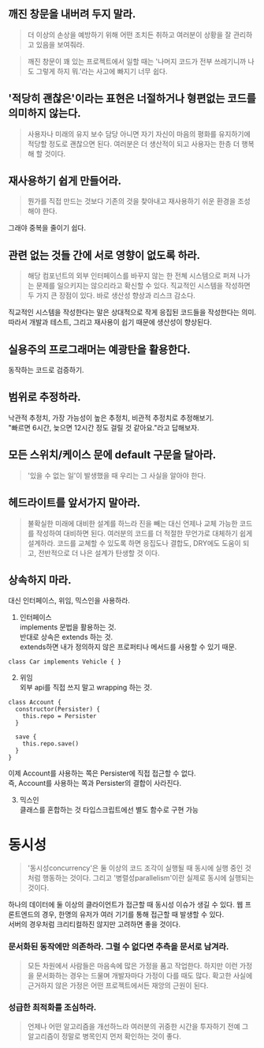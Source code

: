 ## 깨진 창문을 내버려 두지 말라.
> 더 이상의 손상을 예방하기 위해 어떤 조치든 취하고 여러분이 상황을 잘 관리하고 있음을 보여줘라.  

> 깨진 창문이 꽤 있는 프로젝트에서 일할 때는 '나머지 코드가 전부 쓰레기니까 나도 그렇게 하지 뭐.'라는 사고에 빠지기 너무 쉽다.


## '적당히 괜찮은'이라는 표현은 너절하거나 형편없는 코드를 의미하지 않는다.
> 사용자나 미래의 유지 보수 담당 아니면 자기 자신이 마음의 평화를 유지하기에 적당할 정도로 괜찮으면 된다. 여러분은 더 생산적이 되고 사용자는 한층 더 행복해 할 것이다.


## 재사용하기 쉽게 만들어라.
> 뭔가를 직접 만드는 것보다 기존의 것을 찾아내고 재사용하기 쉬운 환경을 조성해야 한다.

그래야 중복을 줄이기 쉽다.


## 관련 없는 것들 간에 서로 영향이 없도록 하라.
> 해당 컴포넌트의 외부 인터페이스를 바꾸지 않는 한 전쳬 시스템으로 퍼져 나가는 문제를 일으키지는 않으리라고 확신할 수 있다.
> 직교적인 시스템을 작성하면 두 가지 큰 장점이 있다. 바로 생산성 향상과 리스크 감소다.

직교적인 시스템을 작성한다는 말은 상대적으로 작게 응집된 코드들을 작성한다는 의미. 따라서 개발과 테스트, 그리고 재사용이 쉽기 때문에 생산성이 향상된다.  


## 실용주의 프로그래머는 예광탄을 활용한다.

동작하는 코드로 검증하기.  


## 범위로 추정하라.
낙관적 추정치, 가장 가능성이 높은 추정치, 비관적 추정치로 추정해보기.  
"빠르면 6시간, 늦으면 12시간 정도 걸릴 것 같아요."라고 답해보자.


## 모든 스위치/케이스 문에 default 구문을 달아라.

> '있을 수 없는 일'이 발생했을 때 우리는 그 사실을 알아야 한다.


## 헤드라이트를 앞서가지 말아라.
> 불확실한 미래에 대비한 설계를 하느라 진을 빼는 대신 언제나 교체 가능한 코드를 작성하여 대비하면 된다. 여러분의 코드를 더 적절한 무언가로 대체하기 쉽게 설계하라. 코드를 교쳬할 수 있도록 하면 응집도나 결합도, DRY에도 도움이 되고, 전반적으로 더 나은 설계가 탄생할 것 이다.

## 상속하지 마라.
대신 인터페이스, 위임, 믹스인을 사용하라.

1. 인터페이스  
implements 문법을 활용하는 것.  
반대로 상속은 extends 하는 것.  
extends하면 내가 정의하지 않은 프로퍼티나 메서드를 사용할 수 있기 때문.
```
class Car implements Vehicle { }
```

2. 위임  
   외부 api를 직접 쓰지 말고 wrapping 하는 것.
```
class Account {
  constructor(Persister) {
    this.repo = Persister
  }

  save {
    this.repo.save()
  }
}
```
이제 Account를 사용하는 쪽은 Persister에 직접 접근할 수 없다.  
즉, Account를 사용하는 쪽과 Persister의 결합이 사라진다.  

3. 믹스인  
   클래스를 혼합하는 것
   타입스크립트에선 별도 함수로 구현 가능

# 동시성
> '동시성concurrency'은 둘 이상의 코드 조각이 실행될 때 동시에 실행 중인 것처럼 행동하는 것이다. 그리고 '병렬성parallelism'이란 실제로 동시에 실행되는 것이다.

하나의 데이터에 둘 이상의 클라이언트가 접근할 때 동시성 이슈가 생길 수 있다. 
웹 프론트엔드의 경우, 한명의 유저가 여러 기기를 통해 접근할 때 발생할 수 있다.  
서버의 경우처럼 크리티컬하진 않지만 고려하면 좋을 것이다.  


### 문서화된 동작에만 의존하라. 그럴 수 없다면 추측을 문서로 남겨라.  
> 모든 차원에서 사람들은 마음속에 많은 가정을 품고 작업한다. 하지만 이런 가정을 문서화하는 경우는 드물며 개발자마다 가정이 다를 때도 많다. 확고한 사실에 근거하지 않은 가정은 어떤 프로젝트에서든 재앙의 근원이 된다.


### 성급한 최적화를 조심하라.
> 언제나 어떤 알고리즘을 개선하느라 여러분의 귀중한 시간을 투자하기 전예 그 알고리즘이 정말로 병목인지 먼저 확인하는 것이 좋다.
